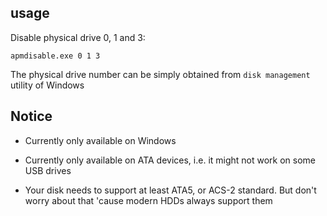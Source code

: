 ## usage

Disable physical drive 0, 1 and 3:

```
apmdisable.exe 0 1 3
```

The physical drive number can be simply obtained from `disk management` utility of Windows

## Notice

- Currently only available on Windows

- Currently only available on ATA devices, i.e. it might not work on some USB drives

- Your disk needs to support at least ATA5, or ACS-2 standard. But don't worry about that 'cause modern HDDs always support them
